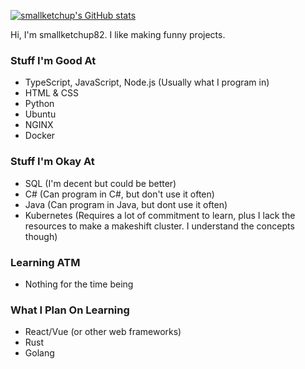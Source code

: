 [![smallketchup's GitHub stats](https://github-readme-stats.vercel.app/api?username=smallketchup82&show_icons=true&theme=midnight-purple)](https://github.com/anuraghazra/github-readme-stats)

Hi, I'm smallketchup82. I like making funny projects.

### Stuff I'm Good At
- TypeScript, JavaScript, Node.js (Usually what I program in)
- HTML & CSS
- Python
- Ubuntu
- NGINX
- Docker

### Stuff I'm Okay At
- SQL (I'm decent but could be better)
- C# (Can program in C#, but don't use it often)
- Java (Can program in Java, but dont use it often)
- Kubernetes (Requires a lot of commitment to learn, plus I lack the resources to make a makeshift cluster. I understand the concepts though)

### Learning ATM
- Nothing for the time being

### What I Plan On Learning
- React/Vue (or other web frameworks)
- Rust
- Golang
